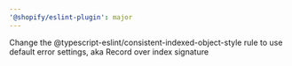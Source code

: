 ```yaml
---
'@shopify/eslint-plugin': major
---
```


Change the @typescript-eslint/consistent-indexed-object-style rule to use default error settings, aka Record over index signature
